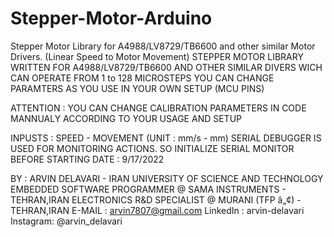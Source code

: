 # Stepper-Motor-Arduino
Stepper Motor  Library for A4988/LV8729/TB6600 and other similar Motor Drivers. (Linear Speed to Motor Movement)
  STEPPER MOTOR LIBRARY
  WRITTEN FOR A4988/LV8729/TB6600 AND OTHER SIMILAR DIVERS WICH CAN OPERATE FROM 1 to 128 MICROSTEPS
  YOU CAN CHANGE PARAMTERS AS YOU USE IN YOUR OWN SETUP (MCU PINS)

  ATTENTION : YOU CAN CHANGE CALIBRATION PARAMETERS IN CODE MANNUALY ACCORDING TO YOUR USAGE AND SETUP

  INPUSTS : SPEED - MOVEMENT (UNIT : mm/s - mm)
  SERIAL DEBUGGER IS USED FOR MONITORING ACTIONS. SO INITIALIZE SERIAL MONITOR BEFORE STARTING
  DATE : 9/17/2022
  
  BY : ARVIN DELAVARI - IRAN UNIVERSITY OF SCIENCE AND TECHNOLOGY
       EMBEDDED SOFTWARE PROGRAMMER @ SAMA INSTRUMENTS - TEHRAN,IRAN
       ELECTRONICS R&D SPECIALIST   @ MURANI (TFP â„¢)   - TEHRAN,IRAN
  E-MAIL   : arvin7807@gmail.com
  LinkedIn : arvin-delavari
  Instagram: @arvin_delavari
